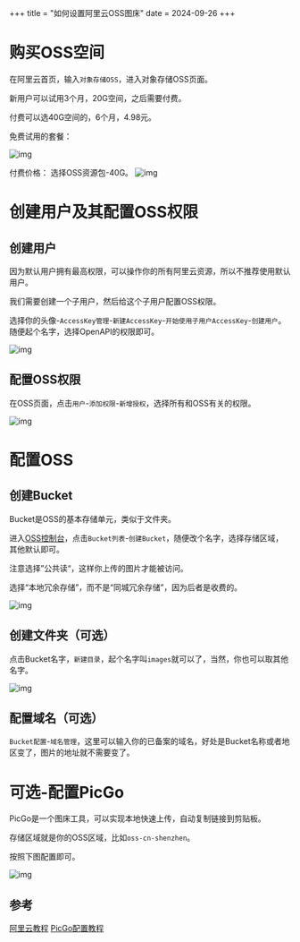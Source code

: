+++
title = "如何设置阿里云OSS图床"
date = 2024-09-26
+++

# 购买OSS空间
在阿里云首页，输入`对象存储OSS`，进入对象存储OSS页面。

新用户可以试用3个月，20G空间，之后需要付费。

付费可以选40G空间的，6个月，4.98元。

免费试用的套餐：

![img](https://linxz-aliyun.oss-cn-shenzhen.aliyuncs.com/images/20240924232712.png)

付费价格：
选择OSS资源包-40G。
![img](https://linxz-aliyun.oss-cn-shenzhen.aliyuncs.com/images/20240924232848.png)

# 创建用户及其配置OSS权限
## 创建用户
因为默认用户拥有最高权限，可以操作你的所有阿里云资源，所以不推荐使用默认用户。

我们需要创建一个子用户，然后给这个子用户配置OSS权限。

选择你的头像-`AccessKey管理`-`新建AccessKey`-`开始使用子用户AccessKey`-`创建用户`。
随便起个名字，选择OpenAPI的权限即可。

![img](https://linxz-aliyun.oss-cn-shenzhen.aliyuncs.com/images/20240924233549.png)

## 配置OSS权限
在OSS页面，点击`用户`-`添加权限`-`新增授权`，选择所有和OSS有关的权限。

![img](https://linxz-aliyun.oss-cn-shenzhen.aliyuncs.com/images/20240924232349.png)

# 配置OSS
## 创建Bucket
Bucket是OSS的基本存储单元，类似于文件夹。

进入[OSS控制台](https://oss.console.aliyun.com/overview)，点击`Bucket列表`-`创建Bucket`，随便改个名字，选择存储区域，其他默认即可。

注意选择”公共读“，这样你上传的图片才能被访问。

选择“本地冗余存储”，而不是“同城冗余存储”，因为后者是收费的。

![img](https://linxz-aliyun.oss-cn-shenzhen.aliyuncs.com/images/20240924234022.png)

## 创建文件夹（可选）
点击Bucket名字，`新建目录`，起个名字叫`images`就可以了，当然，你也可以取其他名字。

![img](https://linxz-aliyun.oss-cn-shenzhen.aliyuncs.com/images/20240924234250.png)

## 配置域名（可选）
`Bucket配置`-`域名管理`，这里可以输入你的已备案的域名，好处是Bucket名称或者地区变了，图片的地址就不需要变了。

# 可选-配置PicGo
PicGo是一个图床工具，可以实现本地快速上传，自动复制链接到剪贴板。

存储区域就是你的OSS区域，比如`oss-cn-shenzhen`。

按照下图配置即可。

![img](https://linxz-aliyun.oss-cn-shenzhen.aliyuncs.com/images/20240924233803.png)

## 参考
[阿里云教程](https://developer.aliyun.com/article/787128)
[PicGo配置教程](https://picgo.github.io/PicGo-Doc/zh/guide/config.html#%E9%98%BF%E9%87%8C%E4%BA%91oss)